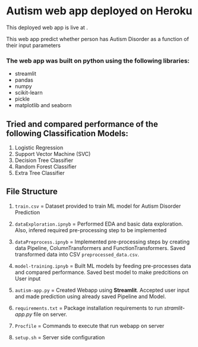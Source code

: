 ﻿# Autism web app deployed on Heroku

This deployed web app is live at .

This web app predict whether person has Autism Disorder as a function of their input parameters

### The web app was built on python using the following libraries:

* streamlit
* pandas
* numpy
* scikit-learn
* pickle
* matplotlib and seaborn

## Tried and compared performance of the following Classification Models:
1) Logistic Regression
2) Support Vector Machine (SVC)
3) Decision Tree Classifier
4) Random Forest Classifier
5) Extra Tree Classifier


## File Structure

1) `train.csv` = Dataset provided to train ML model for Autism Disorder Prediction

2) `dataExploration.ipnyb` = Performed EDA and basic data exploration. Also, infered required pre-processing step to be implemented
3) `dataPreprocess.ipnyb` = Implemented pre-processing steps by creating data Pipeline, ColumnTransformers and FunctionTransformers. 
                            Saved transformed data into CSV `preprocessed_data.csv`.
4) `model-training.ipnyb` = Built ML models by feeding pre-processes data and compared performance. Saved best model to make predcitions on User input
5) `autism-app.py` = Created Webapp using **Streamlit**. Accepted user input and made prediction using already saved Pipeline and Model. 

6) `requirements.txt` = Package installation requirements to run *stramlit-app.py* file on server.
7) `Procfile` = Commands to execute that run webapp on server
8) `setup.sh` = Server side configuration




